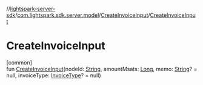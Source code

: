 //[lightspark-server-sdk](../../../index.md)/[com.lightspark.sdk.server.model](../index.md)/[CreateInvoiceInput](index.md)/[CreateInvoiceInput](-create-invoice-input.md)

# CreateInvoiceInput

[common]\
fun [CreateInvoiceInput](-create-invoice-input.md)(nodeId: [String](https://kotlinlang.org/api/latest/jvm/stdlib/kotlin/-string/index.html), amountMsats: [Long](https://kotlinlang.org/api/latest/jvm/stdlib/kotlin/-long/index.html), memo: [String](https://kotlinlang.org/api/latest/jvm/stdlib/kotlin/-string/index.html)? = null, invoiceType: [InvoiceType](../-invoice-type/index.md)? = null)
